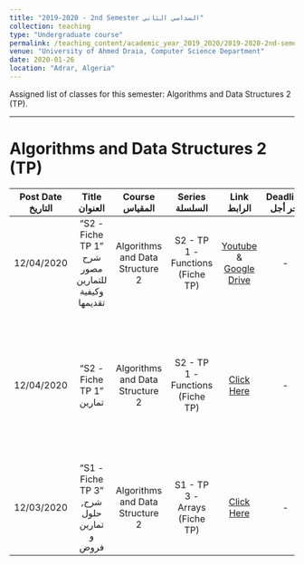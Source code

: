 ```yaml
---
title: "2019-2020 - 2nd Semester السداسي الثاني"
collection: teaching
type: "Undergraduate course"
permalink: /teaching_content/academic_year_2019_2020/2019-2020-2nd-semester-teaching
venue: "University of Ahmed Draia, Computer Science Department"
date: 2020-01-26
location: "Adrar, Algeria"
---
```


Assigned list of classes for this semester: Algorithms and Data Structures 2 (TP).

***

Algorithms and Data Structures 2 (TP)
======

|Post Date التاريخ| Title العنوان| Course المقياس| Series السلسلة| Link الرابط| Deadline آخر أجل| Note ملاحظة|
|:----------------:|:---------------------:|:-----------------------:|:----------------------:|:--------------------:|:--------------:|:--------------:|
|12/04/2020|“S2 - Fiche TP 1” شرح مصور للتمارين وكيفية تقديمها |Algorithms and Data Structure 2|S2 - TP 1 - Functions (Fiche TP)|[Youtube](https://www.youtube.com/watch?v=bEWbg0xvlLM) & [Google Drive](https://drive.google.com/file/d/1E6w6ojhqDbdDbMgkTiDOr8o9FuYBvISh/view)|-|[صحفة رفع التمارين التطبيقية](https://forms.gle/2hDMQGdohr1YN2eLA)|
|12/04/2020|“S2 - Fiche TP 1” تمارين |Algorithms and Data Structure 2|S2 - TP 1 - Functions (Fiche TP)|[Click Here](https://elearning.univ-adrar.dz/course/view.php?id=266)|-|الرجاء تحميل ملف التمارين و ملف التعليمات من الرابط و قراءة ملف التعليمات الخاص به جيدا|
|12/03/2020|“S1 - Fiche TP 3” شرح, حلول تمارين و فروض|Algorithms and Data Structure 2|S1 - TP 3 - Arrays (Fiche TP)|[Click Here](https://www.notion.so/dahou/5-Fiche-TP03-6bf99212e1fd4d2c89adac28013cd857)|-|-|














